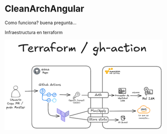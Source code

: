 # CleanArchAngular

Como funciona? buena pregunta...

Infraestructura en terraform

![Infraestructura en Terraform](./terraform/tgha.png)
